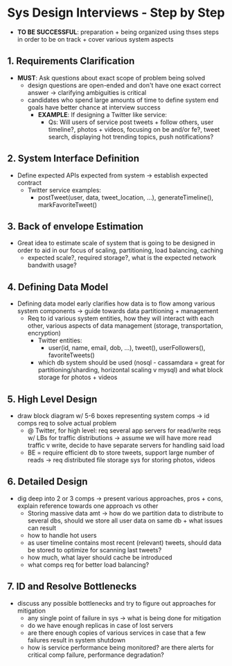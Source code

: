 # Sys Design Interviews - Step by Step
- __TO BE SUCCESSFUL__: preparation + being organized using thses steps in order to be on track + cover various system aspects
## 1. Requirements Clarification
- __MUST__: Ask questions about exact scope of problem being solved
    * design questions are open-ended and don't have one exact correct answer -> clarifying ambiguities is critical
    * candidates who spend large amounts of time to define system end goals have better chance at interview success
        - __EXAMPLE__: If designing a Twitter like service:
            * Qs: Will users of service post tweets + follow others, user timeline?, photos + videos, focusing on be and/or fe?, tweet search, displaying hot trending topics, push notifications?
## 2. System Interface Definition
- Define expected APIs expected from system -> establish expected contract
    * Twitter service examples:
        - postTweet(user, data, tweet_location, ...), generateTimeline(), markFavoriteTweet()
## 3. Back of envelope Estimation
- Great idea to estimate scale of system that is going to be designed in order to aid in our focus of scaling, partitioning, load balancing, caching
    * expected scale?, required storage?, what is the expected network bandwith usage?
## 4. Defining Data Model
- Defining data model early clarifies how data is to flow among various system components -> guide towards data partitioning + management
    - Req to id various system entities, how they will interact with each other, various aspects of data management (storage, transportation, encryption)
        * Twitter entities:
            - user(id, name, email, dob, ...), tweet(), userFollowers(), favoriteTweets()
        - which db system should be used (nosql - cassamdara = great for partitioning/sharding, horizontal scaling v mysql) and what block storage for photos + videos
## 5. High Level Design
- draw block diagram w/ 5-6 boxes representing system comps -> id comps req to solve actual problem
    * @ Twitter, for high level: req several app servers for read/write reqs w/ LBs for traffic distributions -> assume we will have more read traffic v write, decide to have separate servers for handling said load
    * BE = require efficient db to store tweets, support large number of reads -> req distributed file storage sys for storing photos, videos
## 6. Detailed Design
- dig deep into 2 or 3 comps -> present various approaches, pros + cons, explain reference towards one approach vs other
    * Storing massive data amt -> how do we partition data to distribute to several dbs, should we store all user data on same db + what issues can result
    * how to handle hot users
    * as user timeline contains most recent (relevant) tweets, should data be stored to optimize for scanning last tweets?
    * how much, what layer should cache be introduced
    * what comps req for better load balancing?
## 7. ID and Resolve Bottlenecks
- discuss any possible bottlenecks and try to figure out approaches for mitigation
    * any single point of failure in sys -> what is being done for mitigation
    * do we have enough replicas in case of lost servers
    * are there enough copies of various services in case that a few failures result in system shutdown
    * how is service performance being monitored? are there alerts for critical comp failure, performance degradation?
